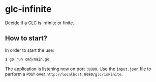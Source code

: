 # glc-infinite

Decide if a GLC is infinite or finite.

## How to start?

In order to start the use:

```bash
$ go run cmd/main.go
```

The application is listening now on port `:8080`. Use the `input.json` file to perform a `POST` over `http://localhost:8080/glc/isFinite`.

